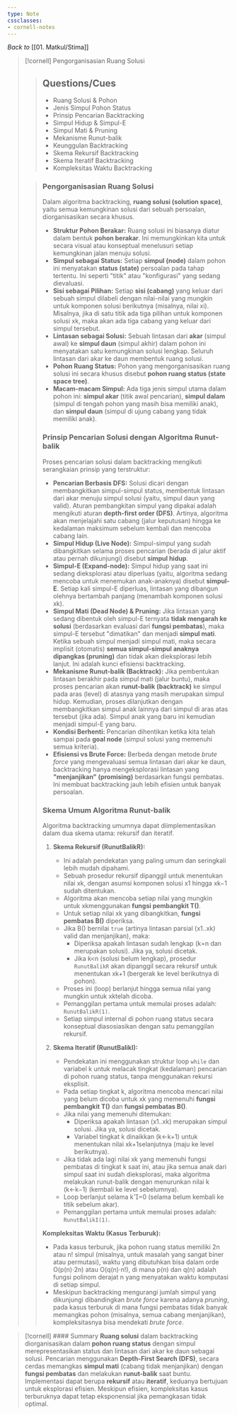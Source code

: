 ```yaml
---
type: Note 
cssclasses:
- cornell-notes
---
```


_Back to_ [[01. Matkul/Stima]]

> [!cornell] Pengorganisasian Ruang Solusi
> 
> > ## Questions/Cues
> > 
> > - Ruang Solusi & Pohon
> > - Jenis Simpul Pohon Status
> > - Prinsip Pencarian Backtracking
> > - Simpul Hidup & Simpul-E
> > - Simpul Mati & Pruning
> > - Mekanisme Runut-balik
> > - Keunggulan Backtracking
> > - Skema Rekursif Backtracking
> > - Skema Iteratif Backtracking
> > - Kompleksitas Waktu Backtracking
> 
> > ### Pengorganisasian Ruang Solusi
> > 
> > Dalam algoritma backtracking, **ruang solusi (solution space)**, yaitu semua kemungkinan solusi dari sebuah persoalan, diorganisasikan secara khusus.
> > 
> > - **Struktur Pohon Berakar:** Ruang solusi ini biasanya diatur dalam bentuk **pohon berakar**. Ini memungkinkan kita untuk secara visual atau konseptual menelusuri setiap kemungkinan jalan menuju solusi.
> > - **Simpul sebagai Status:** Setiap **simpul (node)** dalam pohon ini menyatakan **status (state)** persoalan pada tahap tertentu. Ini seperti "titik" atau "konfigurasi" yang sedang dievaluasi.
> > - **Sisi sebagai Pilihan:** Setiap **sisi (cabang)** yang keluar dari sebuah simpul dilabeli dengan nilai-nilai yang mungkin untuk komponen solusi berikutnya (misalnya, nilai xi​). Misalnya, jika di satu titik ada tiga pilihan untuk komponen solusi xk​, maka akan ada tiga cabang yang keluar dari simpul tersebut.
> > - **Lintasan sebagai Solusi:** Sebuah lintasan dari **akar** (simpul awal) ke **simpul daun** (simpul akhir) dalam pohon ini menyatakan satu kemungkinan solusi lengkap. Seluruh lintasan dari akar ke daun membentuk ruang solusi.
> > - **Pohon Ruang Status:** Pohon yang mengorganisasikan ruang solusi ini secara khusus disebut **pohon ruang status (state space tree)**.
> > - **Macam-macam Simpul:** Ada tiga jenis simpul utama dalam pohon ini: **simpul akar** (titik awal pencarian), **simpul dalam** (simpul di tengah pohon yang masih bisa memiliki anak), dan **simpul daun** (simpul di ujung cabang yang tidak memiliki anak).
> > 
> > ### Prinsip Pencarian Solusi dengan Algoritma Runut-balik
> > 
> > Proses pencarian solusi dalam backtracking mengikuti serangkaian prinsip yang terstruktur:
> > 
> > - **Pencarian Berbasis DFS:** Solusi dicari dengan membangkitkan simpul-simpul status, membentuk lintasan dari akar menuju simpul solusi (yaitu, simpul daun yang valid). Aturan pembangkitan simpul yang dipakai adalah mengikuti aturan **depth-first order (DFS)**. Artinya, algoritma akan menjelajahi satu cabang (jalur keputusan) hingga ke kedalaman maksimum sebelum kembali dan mencoba cabang lain.
> > - **Simpul Hidup (Live Node):** Simpul-simpul yang sudah dibangkitkan selama proses pencarian (berada di jalur aktif atau pernah dikunjungi) disebut **simpul hidup**.
> > - **Simpul-E (Expand-node):** Simpul hidup yang saat ini sedang dieksplorasi atau diperluas (yaitu, algoritma sedang mencoba untuk menemukan anak-anaknya) disebut **simpul-E**. Setiap kali simpul-E diperluas, lintasan yang dibangun olehnya bertambah panjang (menambah komponen solusi xk​).
> > - **Simpul Mati (Dead Node) & Pruning:** Jika lintasan yang sedang dibentuk oleh simpul-E ternyata **tidak mengarah ke solusi** (berdasarkan evaluasi dari **fungsi pembatas**), maka simpul-E tersebut "dimatikan" dan menjadi **simpul mati**. Ketika sebuah simpul menjadi simpul mati, maka secara implisit (otomatis) **semua simpul-simpul anaknya dipangkas (pruning)** dan tidak akan dieksplorasi lebih lanjut. Ini adalah kunci efisiensi backtracking.
> > - **Mekanisme Runut-balik (Backtrack):** Jika pembentukan lintasan berakhir pada simpul mati (jalur buntu), maka proses pencarian akan **runut-balik (backtrack)** ke simpul pada aras (level) di atasnya yang masih merupakan simpul hidup. Kemudian, proses dilanjutkan dengan membangkitkan simpul anak lainnya dari simpul di aras atas tersebut (jika ada). Simpul anak yang baru ini kemudian menjadi simpul-E yang baru.
> > - **Kondisi Berhenti:** Pencarian dihentikan ketika kita telah sampai pada **goal node** (simpul solusi yang memenuhi semua kriteria).
> > - **Efisiensi vs Brute Force:** Berbeda dengan metode _brute force_ yang mengevaluasi semua lintasan dari akar ke daun, backtracking hanya mengeksplorasi lintasan yang **"menjanjikan" (promising)** berdasarkan fungsi pembatas. Ini membuat backtracking jauh lebih efisien untuk banyak persoalan.
> > 
> > ### Skema Umum Algoritma Runut-balik
> > 
> > Algoritma backtracking umumnya dapat diimplementasikan dalam dua skema utama: rekursif dan iteratif.
> > 
> > 1. **Skema Rekursif (RunutBalikR):**
> >     
> >     - Ini adalah pendekatan yang paling umum dan seringkali lebih mudah dipahami.
> >     - Sebuah prosedur rekursif dipanggil untuk menentukan nilai xk​, dengan asumsi komponen solusi x1​ hingga xk−1​ sudah ditentukan.
> >     - Algoritma akan mencoba setiap nilai yang mungkin untuk xk​ menggunakan **fungsi pembangkit T()**.
> >     - Untuk setiap nilai xk​ yang dibangkitkan, **fungsi pembatas B()** diperiksa.
> >     - Jika B() bernilai `true` (artinya lintasan parsial (x1​..xk​) valid dan menjanjikan), maka:
> >         - Diperiksa apakah lintasan sudah lengkap (k=n dan merupakan solusi). Jika ya, solusi dicetak.
> >         - Jika k<n (solusi belum lengkap), prosedur `RunutBalikR` akan dipanggil secara rekursif untuk menentukan xk+1​ (bergerak ke level berikutnya di pohon).
> >     - Proses ini (loop) berlanjut hingga semua nilai yang mungkin untuk xk​ telah dicoba.
> >     - Pemanggilan pertama untuk memulai proses adalah: `RunutBalikR(1)`.
> >     - Setiap simpul internal di pohon ruang status secara konseptual diasosiasikan dengan satu pemanggilan rekursif.
> > 2. **Skema Iteratif (RunutBalikI):**
> >     
> >     - Pendekatan ini menggunakan struktur loop `while` dan variabel k untuk melacak tingkat (kedalaman) pencarian di pohon ruang status, tanpa menggunakan rekursi eksplisit.
> >     - Pada setiap tingkat k, algoritma mencoba mencari nilai yang belum dicoba untuk xk​ yang memenuhi **fungsi pembangkit T()** dan **fungsi pembatas B()**.
> >     - Jika nilai yang memenuhi ditemukan:
> >         - Diperiksa apakah lintasan (x1​..xk​) merupakan simpul solusi. Jika ya, solusi dicetak.
> >         - Variabel tingkat k dinaikkan (k←k+1) untuk menentukan nilai xk+1​ selanjutnya (maju ke level berikutnya).
> >     - Jika tidak ada lagi nilai xk​ yang memenuhi fungsi pembatas di tingkat k saat ini, atau jika semua anak dari simpul saat ini sudah dieksplorasi, maka algoritma melakukan runut-balik dengan menurunkan nilai k (k←k−1) (kembali ke level sebelumnya).
> >     - Loop berlanjut selama k=0 (selama belum kembali ke titik sebelum akar).
> >     - Pemanggilan pertama untuk memulai proses adalah: `RunutBalikI(1)`.
> > 
> > **Kompleksitas Waktu (Kasus Terburuk):**
> > 
> > - Pada kasus terburuk, jika pohon ruang status memiliki 2n atau n! simpul (misalnya, untuk masalah yang sangat biner atau permutasi), waktu yang dibutuhkan bisa dalam orde O(p(n)⋅2n) atau O(q(n)⋅n!), di mana p(n) dan q(n) adalah fungsi polinom derajat n yang menyatakan waktu komputasi di setiap simpul.
> > - Meskipun backtracking mengurangi jumlah simpul yang dikunjungi dibandingkan _brute force_ karena adanya _pruning_, pada kasus terburuk di mana fungsi pembatas tidak banyak memangkas pohon (misalnya, semua cabang menjanjikan), kompleksitasnya bisa mendekati _brute force_.
 
> [!cornell] #### Summary
> **Ruang solusi** dalam backtracking diorganisasikan dalam **pohon ruang status** dengan simpul merepresentasikan status dan lintasan dari akar ke daun sebagai solusi. Pencarian menggunakan **Depth-First Search (DFS)**, secara cerdas memangkas **simpul mati** (cabang tidak menjanjikan) dengan **fungsi pembatas** dan melakukan **runut-balik** saat buntu. Implementasi dapat berupa **rekursif** atau **iteratif**, keduanya bertujuan untuk eksplorasi efisien. Meskipun efisien, kompleksitas kasus terburuknya dapat tetap eksponensial jika pemangkasan tidak optimal.
